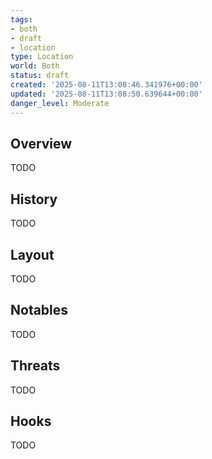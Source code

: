 ```yaml
---
tags:
- both
- draft
- location
type: Location
world: Both
status: draft
created: '2025-08-11T13:08:46.341976+00:00'
updated: '2025-08-11T13:08:50.639644+00:00'
danger_level: Moderate
---
```



## Overview

TODO
## History

TODO
## Layout

TODO
## Notables

TODO
## Threats

TODO
## Hooks

TODO
